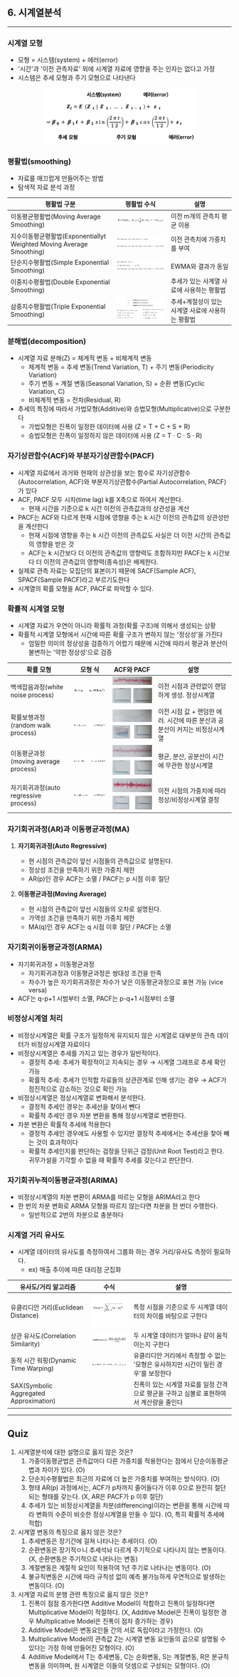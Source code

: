 ## 6. 시계열분석
---

### 시계열 모형
- 모형 = 시스템(system) + 에러(error)
- '시간'과 '이전 관측자료' 외에 시계열 자료에 영향을 주는 인자는 없다고 가정
- 시스템은 추세 모형과 주기 모형으로 나타낸다

<p align="center">
    <img width="350" height="" src="../equations/serial.png"/>
</p>

### 평활법(smoothing)
- 자료를 매끄럽게 만들어주는 방법
- 탐색적 자료 분석 과정

|평활법 구분|평활법 수식|설명|
|--------|--------|---|
|이동평균평활법(Moving Average Smoothing)|<img width="200" height="" src="../equations/mas.png"/>|이전 m개의 관측치 평균 이용|
|지수이동평균평활법(Exponentiallyt Weighted Moving Average Smoothing)|<img width="200" height="" src="../equations/ewmas.png"/>|이전 관측치에 가중치를 부여|
|단순지수평활법(Simple Exponential Smoothing)|<img width="200" height="" src="../equations/ses.png"/>|EWMA와 결과가 동일|
|이중지수평활법(Double Exponential Smoothing)||추세가 있는 사계열 사료에 사용하는 평활법|
|삼중지수평활법(Triple Exponential Smoothing)|<img width="300" height="" src="../equations/tes.png"/>|추세+계절성이 있는 사계열 사료에 사용하는 평활법|


### 분해법(decomposition)
- 시계열 자료 분해(Z) = 체계적 변동 + 비체계적 변동
  - 체계적 변동 = 추세 변동(Trend Variation, T) + 주기 변동(Periodicity Variation)
  - 주기 변동 = 계절 변동(Seasonal Variation, S) + 순환 변동(Cyclic Variation, C)
  - 비체계적 변동 = 잔차(Residual, R)
- 추세의 특징에 따라서 가법모형(Additive)와 승법모형(Multiplicative)으로 구분한다
  - 가법모형은 진폭이 일정한 데이터에 사용 (Z = T + C + S + R)
  - 승법모형은 진폭이 일정하지 않은 데이터에 사용 (Z = T · C · S · R)


### 자기상관함수(ACF)와 부분자기상관함수(PACF)
- 시계열 자료에서 과거와 현재의 상관성을 보는 함수로 자기상관함수(Autocorrelation, ACF)와 부분자기상관함수(Partial Autocorrelation, PACF)가 있다
- ACF, PACF 모두 시차(time lag) k를 X축으로 하여서 계산한다.
  - 현재 시간을 기준으로 k 시간 이전의 관측값과의 상관성을 계산
- PACF는 ACF와 다르게 현재 시점에 영향을 주는 k 시간 이전의 관측값의 상관성만을 계산한다
  - 현재 시점에 영향을 주는 k 시간 이전의 관측값도 사실은 더 이전 시간의 관측값의 영향을 받은 것
  - ACF는 k 시간보다 더 이전의 관측값의 영향력도 초함하지만 PACF는 k 시간보다 더 이전의 관측값의 영향력(종속성)은 배제한다.
- 실제로 관측 자료는 모집단의 표본이기 때문에 SACF(Sample ACF), SPACF(Sample PACF)라고 부르기도한다
- 시계열의 확률 모형을 ACF, PACF로 파악할 수 있다.

### 확률적 시계열 모형
- 시계열 자료가 우연이 아니라 확률적 과정(확률 구조)에 의해서 생성되는 상황
- 확률적 시계열 모형에서 시간에 따른 확률 구조가 변하지 않는 '정상성'을 가진다
  - 엄밀한 의미의 정상성을 검증하기 어렵기 때문에 시간에 따라서 평균과 분산이 불변하는 '약한 정상성'으로 검증

|확률 모형|모형 식|ACF와 PACF|설명|
|-------|-----|----------|---|
|백색잡음과정(white noise process)|<img width="200" height="" src="../equations/white_noise.png"/>|<img width="200" height="" src="../images/white_noise.png"/>|이전 시점과 관련없이 랜덤하게 생성. 정상시계열|
|확률보행과정(random walk process)|<img width="200" height="" src="../equations/random_walk.png"/>|<img width="200" height="" src="../images/random_walk.png"/>|이전 시점 값 + 랜덤한 에러. 시간에 따른 분산과 공분산이 커지는 비정상시계열|
|이동평균과정(moving average process)|<img width="200" height="" src="../equations/moving_average.png" />|<img width="200" height="" src="../images/moving_average.png"/>|평균, 분산, 공분산이 시간에 무관한 정상시계열|
|자기회귀과정(auto regressive process)|<img width="200" height="" src="../equations/auto_regressive.png"/>|<img width="200" height="" src="../images/auto_regressive.png"/>|이전 시점의 가중치에 따라 정상/비정상시계열 결정|


### 자기회귀과정(AR)과 이동평균과정(MA)
1. **자기회귀과정(Auto Regressive)**
   - 현 시점의 관측값이 앞선 시점들의 관측값으로 설명된다.
   - 정상성 조건을 만족하기 위한 가중치 제한
   - AR(p)인 경우 ACF는 소멸 / PACF는 p 시점 이후 절단

2. **이동평균과정(Moving Average)**
   - 현 시점의 관측값이 앞선 시점들의 오차로 설명된다.
   - 가역성 조건을 만족하기 위한 가중치 제한
   - MA(q)인 경우 ACF는 q 시점 이후 절단 / PACF는 소멸


### 자기회귀이동평균과정(ARMA)
- 자기회귀과정 + 이동평균과정
  - 자기회귀과정과 이동평균과정은 쌍대성 조건을 만족
  - 차수가 높은 자기회귀과정은 차수가 낮은 이동평균과정으로 표현 가능 (vice versa)
- ACF는 q-p+1 시범부터 소멸, PACF는 p-q+1 시점부터 소멸


### 비정상시계열 처리
- 비정상시계열은 확률 구조가 일정하게 유지되지 않은 시계열로 대부분의 관측 데이터가 비정상시계열 자료이다
- 비정상시계열은 추세를 가지고 있는 경우가 일반적이다.
  - 결정적 추세: 추세가 확정적이고 지속되는 경우 → 시계열 그래프로 추세 확인 가능
  - 확률적 추세: 추세가 인적합 자료들의 상관관계로 인해 생기는 경우 → ACF가 점진적으로 감소하는 것으로 확인 가능
- 비정상시계열은 정상시계열로 변화해서 분석한다.
  - 결정적 추세인 경우는 추세선을 찾아서 뺀다
  - 확률적 추세인 경우 차분 변환을 통해 정상시계열로 변환한다.
- 차분 변환은 확률적 추세에 적용한다
  - 결정적 추세인 경우에도 사용할 수 있지만 결정적 추세에서는 추세선을 찾아 빼는 것이 효과적이다
  - 확률적 추세인지를 판단하는 검정을 단위근 검정(Unit Root Test)라고 한다.<br>귀무가설을 기각할 수 없을 때 확률적 추세를 갖는다고 판단한다.


### 자기회귀누적이동평균과정(ARIMA)
- 비정상시계열의 차분 변환이 ARMA를 따르는 모형을 ARIMA라고 한다
- 한 번의 차분 변화로 ARMA 모형을 따르지 않는다면 차분을 한 번더 수행한다.
  - 일반적으로 2번의 차분으로 충분하다


### 시계열 거리 유사도
- 시계열 데이터의 유사도를 측정하여서 그룹화 하는 경우 거리/유사도 측정이 필요하다.
  - ex) 매출 추이에 따른 대리점 군집화

|유사도/거리 알고리즘|수식|설명|
|---------------|---|---|
|유클리디안 거리(Euclidean Distance)|<img width="200" height="" src="./../equations/euclidean_distance.png"/>|특정 시점을 기준으로 두 시계열 데이터의 차이를 바탕으로 구한다|
|상관 유사도(Correlation Similarity)|<img width="200" height="" src="./../equations/correlation_similarity.png"/>|두 시계열 데이터가 얼마나 같이 움직이는지 구한다|
|동적 시간 워핑(Dynamic Time Warping)|<img width="200" height="" src="./../equations/dynamic_warping.png"/>|유클리디안 거리에서 측정할 수 없는 '모형은 유사하지만 시간이 밀린 경우'를 보정한다|
|SAX(Symbolic Aggregated Approximation)||진폭이 있는 시계열 자료를 일정 간격으로 평균을 구하고 심볼로 표현하여서 계산량을 줄인다|

----

## Quiz
1. 시계열분석에 대한 설명으로 옳지 않은 것은?
   1. 가중이동평균법은 관측값마다 다른 가중치를 적용한다는 점에서 단순이동평균볍과 차이가 있다. (O)
   2. 단순지수평활법은 최근의 자료에 더 높은 가중치를 부여하는 방식이다. (O)
   3. 형태 AR(p) 과정에서는, ACF가 p차까지 줄어들다가 이후 0으로 완전히 절단되는 형태를 갖는다. (X, AR은 PACF가 p 이후 절단)
   4. 추세가 있는 비정상시계열을 차분(differencing)이라는 변환을 통해 시간에 따라 변화의 수준이 비슷한 정상시계열을 만들 수 있다. (O, 특히 확률적 추세에 적합)
2. 시계열 변동의 특징으로 옳지 않은 것은?
   1. 추세변동은 장기간에 걸쳐 나타나는 추세이다. (O)
   2. 순환변동은 장기적ㅇ니 추세석놔 다르게 주기적으로 나타나지 않는 변동이다. (X, 순환변동은 주기적으로 나타나는 변동)
   3. 계절변동은 계절적 요인이 작용하여 1년 주기로 나타나는 변동이다. (O)
   4. 불규칙변동은 시간에 따라 규칙성 없이 예측 불가능하게 우연적으로 발생하는 변동이다. (O)
3. 시계열 자료의 분행 관련 특징으로 옳지 않은 것은?
   1. 진폭이 점점 증가한다면 Additive Model이 적합하고 진폭이 일정하다면 Multiplicative Model이 적절하다. (X, Additive Model은 진폭이 일정한 경우 Multiplicative Model은 진폭이 점차 증가하는 경우)
   2. Additive Model은 변동요인들 간의 서로 독립이라고 가정한다. (O)
   3. Multiplicative Model의 관측값 Z는 시계열 변동 요인들의 곱으로 설명될 수 있다는 가정 하에 만들어진 모형이다. (O)
   4. Additive Model에서 T는 추세변동, C는 순화변동, S는 계절변동, R은 분규칙변동을 의미하며, 원 시계열은 이들의 덧셈으로 구성되는 모형이다. (O)
